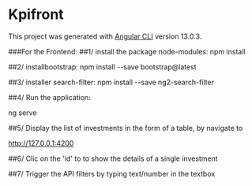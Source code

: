 # Kpifront

This project was generated with [Angular CLI](https://github.com/angular/angular-cli) version 13.0.3.

###For the Frontend:
##1/ install the package node-modules:
 npm install

##2/ installbootstrap: 
npm install --save bootstrap@latest

##3/ installer search-filter:
npm install --save ng2-search-filter

##4/ Run the application:

ng serve

##5/ Display the list of investments in the form of a table, by navigate to

http://127.0.0.1:4200

##6/ Clic on the 'id' to to show the details of a single investment

##7/ Trigger the API filters by typing text/number in the textbox
